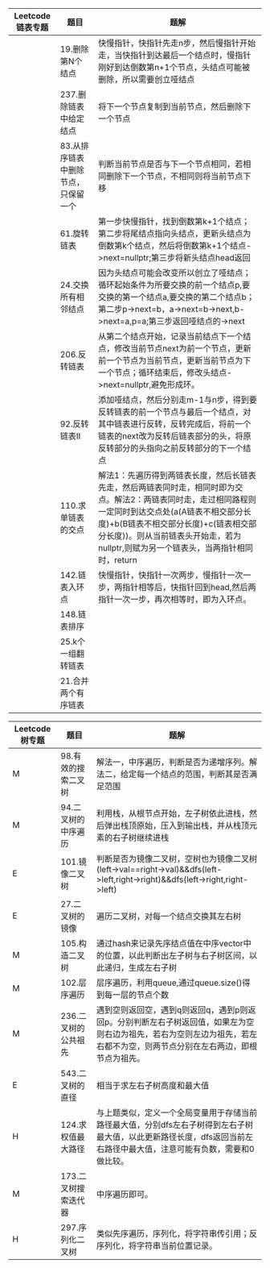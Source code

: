 
|Leetcode链表专题|题目|题解|
|-------|----|----|
||19.删除第N个结点|快慢指针，快指针先走n步，然后慢指针开始走，当快指针到达最后一个结点时，慢指针刚好到达倒数第n+1个节点，头结点可能被删除，所以需要创立哑结点|
||237.删除链表中给定结点|将下一个节点复制到当前节点，然后删除下一个节点|
||83.从排序链表中删除节点，只保留一个|判断当前节点是否与下一个节点相同，若相同删除下一个节点，不相同则将当前节点下移|
||61.旋转链表|第一步快慢指针，找到倒数第k+1个结点；第二步将尾结点指向头结点，更新头结点为倒数第k个结点，然后将倒数第k+1个结点->next=nullptr;第三步将新头结点head返回|
||24.交换所有相邻结点|因为头结点可能会改变所以创立了哑结点；循环起始条件为所要交换的前一个结点p,要交换的第一个结点a,要交换的第二个结点b；第二步p->next=b，a->next=b->next,b->next=a,p=a;第三步返回哑结点的->next|
||206.反转链表|从第二个结点开始，记录当前结点下一个结点，修改当前节点next为前一个节点，更新前一个节点为当前节点，更新当前节点为下一个节点；循环结束后，修改头结点->next=nullptr,避免形成环。|
||92.反转链表II|添加哑结点，然后分别走m-1与n步，得到要反转链表的前一个节点与最后一个结点，对其中链表进行反转，反转完成后，将前一个链表的next改为反转后链表部分的头，将原反转部分的头指向之前反转部分的下一个结点|
||110.求单链表的交点|解法1：先遍历得到两链表长度，然后长链表先走，然后两链表同时走，相同时即为交点。解法2：两链表同时走，走过相同路程则一定同时到达交点处(a(A链表不相交部分长度)+b(B链表不相交部分长度)+c(链表相交部分长度))。则从当前链表头开始走，若为nullptr,则赋为另一个链表头，当两指针相同时，return|
||142.链表入环点|快慢指针，快指针一次两步，慢指针一次一步，两指针相等后，快指针回到head,然后两指针一次一步，再次相等时，即为入环点。|
||148.链表排序| |
||25.k个一组翻转链表| |
||21.合并两个有序链表| |

|Leetcode树专题|题目|题解|
|--|--|--|
|M|98.有效的搜索二叉树|解法一，中序遍历，判断是否为递增序列。解法二，给定每一个结点的范围，判断其是否满足范围|
|M|94.二叉树的中序遍历|利用栈，从根节点开始，左子树依此进栈，然后弹出栈顶原始，压入到输出栈，并从栈顶元素的右子树继续进栈|
|E|101.镜像二叉树|判断是否为镜像二叉树，空树也为镜像二叉树(left->val==right->val)&&dfs(left->left,right->right)&&dfs(left->right,right->left)|
|E|27.二叉树的镜像|遍历二叉树，对每一个结点交换其左右树|
|M|105.构造二叉树|通过hash来记录先序结点值在中序vector中的位置，以此判断出左子树与右子树区间，以此递归，生成左右子树|
|M|102.层序遍历|层序遍历，利用queue,通过queue.size()得到每一层的节点个数|
|M|236.二叉树的公共祖先|遇到空则返回空，遇到q则返回q，遇到p则返回p。分别判断左右子树返回值，如果左为空则右边为祖先，若右为空则左边为祖先，若左右都不为空，则两节点分别在左右两边，即根节点为祖先。|
|E|543.二叉树的直径|相当于求左右子树高度和最大值|
|H|124.求权值最大路径|与上题类似，定义一个全局变量用于存储当前路径最大值，分别dfs左右子树得到左右子树最大值，以此更新路径长度，dfs返回当前左右路径中最大值，注意可能有负数，需要和0做比较。|
|M|173.二叉树搜索迭代器|中序遍历即可。|
|H|297.序列化二叉树|类似先序遍历，序列化，将字符串传引用；反序列化，将字符串当前位置记录。|
